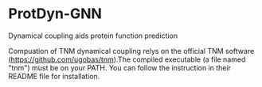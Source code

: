 # ProtDyn-GNN
Dynamical coupling aids protein function prediction

Compuation of TNM dynamical coupling relys on the official TNM software (https://github.com/ugobas/tnm).The compiled executable (a file named "tnm") must be on your PATH. You can follow the instruction in their README file for installation. 

